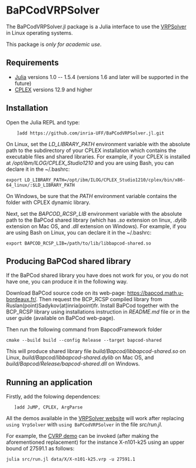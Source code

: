 # BaPCodVRPSolver

The BaPCodVRPSolver.jl package is a Julia interface to use the [VRPSolver](https://vrpsolver.math.u-bordeaux.fr/) in
Linux operating systems.

This package is *only for academic use*.

## Requirements

- [Julia](https://julialang.org/downloads/oldreleases/) versions 1.0 -- 1.5.4 (versions 1.6 and later will be supported
  in the future)
- [CPLEX](https://www.ibm.com/products/ilog-cplex-optimization-studio) versions 12.9 and higher

## Installation

Open the Julia REPL and type:
```
    ]add https://github.com/inria-UFF/BaPCodVRPSolver.jl.git
```

On Linux, set the *LD_LIBRARY_PATH* environment variable with the absolute path to the subdirectory of your CPLEX
installation which contains the executable files and shared libraries.  For example, if your CPLEX is installed at
*/opt/ibm/ILOG/CPLEX_Studio1210* and you are using Bash, you can declare it in the ~/.bashrc:

```
export LD_LIBRARY_PATH=/opt/ibm/ILOG/CPLEX_Studio1210/cplex/bin/x86-64_linux/:$LD_LIBRARY_PATH
```

On Windows, be sure that the *PATH* environment variable contains the folder with CPLEX dynamic library.

Next, set the *BAPCOD_RCSP_LIB* environment variable with the absolute path to the BaPCod shared library (which has
*.so* extension on linux, *.dylib* extension on Mac OS, and *.dll* extension on Windows).
For example, if you are using Bash on Linux, you can declare it in the ~/.bashrc:

```
export BAPCOD_RCSP_LIB=/path/to/lib/libbapcod-shared.so
```

## Producing BaPCod shared library

If the BaPCod shared library you have does not work for you, or you do not have one, you can produce it in the following
way.

Download BaPCod source code on its web-page: https://bapcod.math.u-bordeaux.fr/. Then request the BCP_RCSP compiled
library from Ruslan(point)Sadykov(at)inria(point)fr. Install BaPCod together with the BCP_RCSP library using installations
instruction in *README.md* file or in the user guide (available on BaPCod web-page).

Then run the following command from BapcodFramework folder 

```
cmake --build build --config Release --target bapcod-shared
```

This will produce shared library file *build/Bapcod/libbapcod-shared.so* on Linux, *build/Bapcod/libbapcod-shared.dylib* on Mac OS,
and *build/Bapcod/Release/bapcod-shared.dll* on Windows.


## Running an application

Firstly, add the folowing dependences:

```
   ]add JuMP, CPLEX, ArgParse
```

All the demos available in the [VRPSolver website](https://vrpsolver.math.u-bordeaux.fr/) will work after replacing `using VrpSolver` with `using BaPCodVRPSolver` in the file *src/run.jl*.

For example, the [CVRP demo](https://vrpsolver.math.u-bordeaux.fr/cvrpdemo.zip) can be invoked (after making the aforementioned replacement) for the instance X-n101-k25 using an upper bound of 27591.1 as follows:

```
julia src/run.jl data/X/X-n101-k25.vrp -u 27591.1
```

